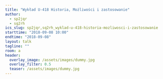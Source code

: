 ```yaml
---
title: "Wykład U-418 Historia, Możliwości i zastosowanie"
author: 
  - sp2jqr
  - sq2rh
ics_slug: sp2jqr,sq2rh_wyklad-u-418-historia-mozliwosci-i-zastosowanie
starttime: "2018-09-08 10:00"
endtime: "2018-09-08"
layout: talk
tagline: ""
room: a
header:
  overlay_image: /assets/images/dummy.jpg
  overlay_filter: 0.5
  teaser: /assets/images/dummy.jpg
---
```

